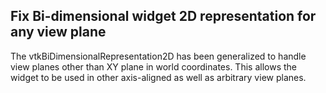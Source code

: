## Fix Bi-dimensional widget 2D representation for any view plane

The vtkBiDimensionalRepresentation2D has been generalized to handle view planes other than XY plane in world coordinates.
This allows the widget to be used in other axis-aligned as well as arbitrary view planes.
